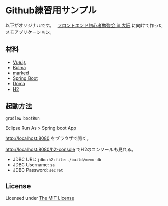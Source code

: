 # Github練習用サンプル

以下がオリジナルです。　
[フロントエンド初心者勉強会 in 大阪](https://kanjava.connpass.com/event/49104/)
に向けて作ったメモアプリケーション。

## 材料

* [Vue.js](https://jp.vuejs.org/)
* [Bulma](http://bulma.io/)
* [marked](https://github.com/chjj/marked)
* [Spring Boot](https://projects.spring.io/spring-boot/)
* [Doma](https://doma.readthedocs.io/ja/stable/)
* [H2](http://www.h2database.com/html/main.html)

## 起動方法

```console
gradlew bootRun
```
Eclipse
Run As > Spring boot App

[http://localhost:8080](http://localhost:8080)
をブラウザで開く。

[http://localhost:8080/h2-console](http://localhost:8080/h2-console)
でH2のコンソールも見れる。

* JDBC URL: `jdbc:h2:file:./build/memo-db`
* JDBC Username: `sa`
* JDBC Password: `secret`

## License

Licensed under [The MIT License](https://opensource.org/licenses/MIT)

